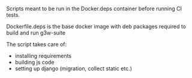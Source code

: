 Scripts meant to be run in the Docker.deps container before running CI tests.

Dockerfile.deps is the base docker image with deb packages required to build and run g3w-suite

The script takes care of:
- installing requirements
- building js code
- setting up django (migration, collect static etc.)

